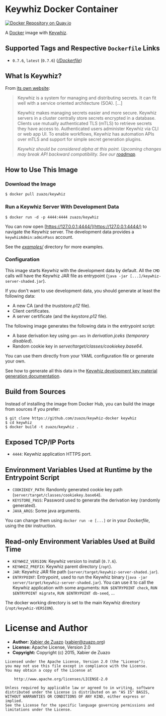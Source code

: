 # Keywhiz Docker Container
[![Docker Repository on Quay.io](https://quay.io/repository/zuazo/keywhiz/status "Docker Repository on Quay.io")](https://quay.io/repository/zuazo/keywhiz)

A [Docker](https://www.docker.com/) image with [Keywhiz](http://square.github.io/keywhiz/).

## Supported Tags and Respective `Dockerfile` Links

* `0.7.6`, `latest` (`0.7.6`) ([*/Dockerfile*](https://github.com/zuazo/keywhiz-docker/tree/master/Dockerfile))

## What Is Keywhiz?

From [its own website](http://square.github.io/keywhiz/):

> Keywhiz is a system for managing and distributing secrets. It can fit well with a service oriented architecture (SOA).
> [...]
>
> Keywhiz makes managing secrets easier and more secure. Keywhiz servers in a cluster centrally store secrets encrypted in a database. Clients use mutually authenticated TLS (mTLS) to retrieve secrets they have access to. Authenticated users administer Keywhiz via CLI or web app UI. To enable workflows, Keywhiz has automation APIs over mTLS and support for simple secret generation plugins.
>
> *Keywhiz should be considered alpha at this point. Upcoming changes may break API backward compatibility. See our [roadmap](http://square.github.io/keywhiz/#roadmap).*

## How to Use This Image

### Download the Image

    $ docker pull zuazo/keywhiz

### Run a Keywhiz Server With Development Data

    $ docker run -d -p 4444:4444 zuazo/keywhiz

You can now open [https://127.0.0.1:4444/](https://127.0.0.1:4444/) to navigate the Keywhiz server. The development data provides a `keywhizAdmin:adminPass` account.

See the [*examples/*](https://github.com/zuazo/keywhiz-docker/tree/master/examples) directory for more examples.

### Configuration

This image starts Keywhiz with the development data by default. All the `CMD` calls will have the Keywhiz JAR file as entrypoint (`java -jar [...]/keywhiz-server-shaded.jar`).

If you don't want to use development data, you should generate at least the following data:

* A new CA (and the *truststore.p12* file).
* Client certificates.
* A server certificate (and the *keystore.p12* file).

The following image generates the following data in the entrypoint script:

* A base derivation key using `gen-aes` in *derivation.jceks* (*temporary disabled*).
* Random cookie key in *server/target/classes/cookiekey.base64*.

You can use them directly from your YAML configuration file or generate your own.

See how to generate all this data in the [Keywhiz development key material generation documentation](https://github.com/square/keywhiz/wiki/Development-and-test-key-material).

## Build from Sources

Instead of installing the image from Docker Hub, you can build the image from sources if you prefer:

    $ git clone https://github.com/zuazo/keywhiz-docker keywhiz
    $ cd keywhiz
    $ docker build -t zuazo/keywhiz .

## Exposed TCP/IP Ports

* `4444`: Keywhiz application HTTPS port.

## Environment Variables Used at Runtime by the Entrypoint Script

* `COOKIEKEY_PATH`: Randomly generated cookie key path (`server/target/classes/cookiekey.base64`).
* `KEYSTORE_PASS`: Password used to generate the derivation key (randomly generated).
* `JAVA_ARGS`: Some java arguments.

You can change them using `docker run -e [...]` or in your *Dockerfile*, using the `ENV` instruction.

## Read-only Environment Variables Used at Build Time

* `KEYWHIZ_VERSION`: Keywhiz version to install (`0.7.6`).
* `KEYWHIZ_PREFIX`: Keywhiz parent directory (`/opt`).
* `JAR`: Keywhiz JAR file path (`server/target/keywhiz-server-shaded.jar`).
* `ENTRYPOINT`: Entrypoint, used to run the Keywhiz binary (`java -jar server/target/keywhiz-server-shaded.jar`). You can use it to call the Keywhiz application with some arguments: `RUN $ENTRYPOINT check`, `RUN $ENTRYPOINT migrate`, `RUN $ENTRYPOINT db-seed`, ...

The docker working directory is set to the main Keywhiz directory (`/opt/keywhiz-VERSION`).

# License and Author

* **Author:** [Xabier de Zuazo](https://github.com/zuazo) (<xabier@zuazo.org>)
* **License:** Apache License, Version 2.0
* **Copyright:** Copyright (c) 2015, Xabier de Zuazo

```
Licensed under the Apache License, Version 2.0 (the "License");
you may not use this file except in compliance with the License.
You may obtain a copy of the License at

    http://www.apache.org/licenses/LICENSE-2.0

Unless required by applicable law or agreed to in writing, software
distributed under the License is distributed on an "AS IS" BASIS,
WITHOUT WARRANTIES OR CONDITIONS OF ANY KIND, either express or implied.
See the License for the specific language governing permissions and
limitations under the License.
```
